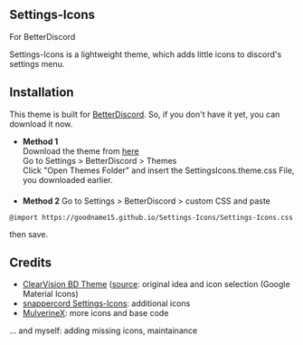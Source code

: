 ## Settings-Icons
For BetterDiscord

Settings-Icons is a lightweight theme, which adds little icons to discord's settings menu.

## Installation
This theme is built for [BetterDiscord](https://betterdiscord.app/). So, if you don't have it yet, you can download it now.

* **Method 1**\
Download the theme from [here](https://github.com/Goodname15/Settings-Icons/releases/tag/release)\
Go to Settings > BetterDiscord > Themes\
Click "Open Themes Folder" and insert the SettingsIcons.theme.css File, you downloaded earlier.\
ㅤㅤ
* **Method 2**
Go to Settings > BetterDiscord > custom CSS and paste
```
@import https://goodname15.github.io/Settings-Icons/Settings-Icons.css
```
then save.

## Credits
- [ClearVision BD Theme](https://clearvision.gitlab.io/) ([source](https://github.com/ClearVision/ClearVision-v6/blob/master/src/settings/icons.scss): original idea and icon selection (Google Material Icons)
- [snappercord Settings-Icons](https://github.com/snappercord/Settings-Icons): additional icons
- [MulverineX](https://github.com/MulverineX/legacy-settings-icons): more icons and base code

... and myself: adding missing icons, maintainance

